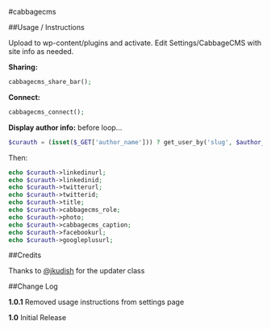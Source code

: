 #cabbagecms

##Usage  / Instructions

Upload to wp-content/plugins and activate. Edit Settings/CabbageCMS with site info as needed.

**Sharing:**
```php
cabbagecms_share_bar();
```

**Connect:**
```php
cabbagecms_connect();
```

**Display author info:**
before loop...
```php
$curauth = (isset($_GET['author_name'])) ? get_user_by('slug', $author_name) : get_userdata(intval($author));
```
Then:
```php
echo $curauth->linkedinurl;
echo $curauth->linkedinid;
echo $curauth->twitterurl;
echo $curauth->twitterid;
echo $curauth->title;
echo $curauth->cabbagecms_role;
echo $curauth->photo;
echo $curauth->cabbagecms_caption;
echo $curauth->facebookurl;
echo $curauth->googleplusurl;
```

##Credits

Thanks to [@jkudish](https://github.com/jkudish/WordPress-GitHub-Plugin-Updater) for the updater class

##Change Log

**1.0.1** Removed usage instructions from settings page

**1.0** Initial Release
